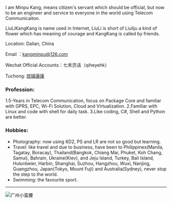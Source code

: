 <style>
img{
  display:block;
  margin:0
  auto;
}
</style>

<meta name="referrer" content="never">

I am Minpu Kang, means citizen's servant which should be official, but now to be an engineer and service to everyone in the world using Telecom Communicaiton.

LiuLiKangKang is name used in Internet, LiuLi is short of Liuliju a kind of flower which has meaning of courage and KangKang is called by friends.

Location: Dalian, China

Email ：[kangminpu@126.com](mailto:kangminpu@126.com)

Wechat Official Accounts：七禾页话（qiheyehk）

Tuchong: <a href="https://liulikangkang.tuchong.com/" target="_blank">琉璃康康</a>

### Profession:

  1.5-Years in Telecom Communication, focus on Package Core and familiar with GPRS, EPC, Wi-Fi Solution, Cloud and Virtualization.
  2.Familiar with Linux and code with shell for daily task.
  3.Like coding, C#, Shell and Python are better.


### Hobbies:

- Photography: now using 6D2, PS and LR are not so good but learning.
- Travel: like travel and due to business, have been to Philippines(Manila, Tagatay, Boracay), Thailand(Bangkok, Chiang Mai, Phuket, Koh Chang, Samui), Bahrain, Ukraine(Kiev), and Jeju Island, Turkey, Bali Island, Hulunbeier, Harbin, Shanghai, Suzhou, Hangzhou, Wuxi, Nanjing, Guangzhou, Japan(Tokyo, Mount Fuji) and Australia(Sydney), never stop the step to the world.
- Swimming: the favourite sport.


------------

![广州小蛮腰][1]


  [1]: http://imglf0.nosdn.127.net/img/d1lUUXJDdTYyTEZKN1gwRDMvdmRrT3NZYkptNWo2ZEZKN3hjTm5iQ0pYZlhmaEtvT2hqSWpRPT0.jpg?imageView&thumbnail=3000y2000&type=jpg&quality=96&stripmeta=0&type=jpg
  [2]: https://mp.weixin.qq.com/mp/profile_ext?action=home&__biz=MzIxNjIyNzM0Mw==&scene=124&#wechat_redirect

